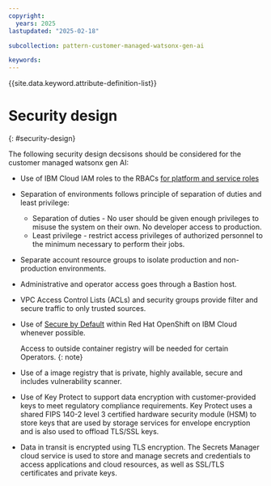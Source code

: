 ```yaml
---
copyright:
  years: 2025
lastupdated: "2025-02-18"

subcollection: pattern-customer-managed-watsonx-gen-ai

keywords:
---
```

{{site.data.keyword.attribute-definition-list}}

# Security design
{: #security-design}

The following security design decsisons should be considered for the customer managed watsonx gen AI:

* Use of IBM Cloud IAM roles to the RBACs [for platform and service roles](https://cloud.ibm.com/docs/openshift?topic=openshift-iam-platform-access-roles&interface=ui)
* Separation of environments follows principle of separation of duties and least privilege:
   * Separation of duties - No user should be given enough privileges to misuse the system on their own. No developer access to production.
   * Least privilege - restrict access privileges of authorized personnel to the minimum necessary to perform their jobs.
* Separate account resource groups to isolate production and non-production environments.
* Administrative and operator access goes through a Bastion host.
* VPC Access Control Lists (ACLs) and security groups provide filter and secure traffic to only trusted sources.
* Use of [Secure by Default](/docs/openshift?topic=openshift-vpc-security-group-reference) within Red Hat OpenShift on IBM Cloud whenever possible. 

  Access to outside container registry will be needed for certain Operators. {: note}

* Use of a image registry that is private, highly available, secure and includes vulnerability scanner.
* Use of Key Protect to support data encryption with customer-provided keys to meet regulatory compliance requirements. Key Protect uses a shared FIPS 140-2 level 3 certified hardware security module (HSM) to store keys that are used by storage services for envelope encryption and is also used to offload TLS/SSL keys.
* Data in transit is encrypted using TLS encryption. The Secrets Manager cloud service is used to store and manage secrets and credentials to access applications and cloud resources, as well as SSL/TLS certificates and private keys.
